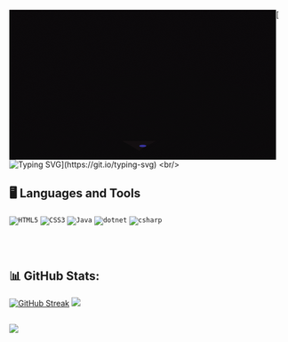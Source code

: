 <img alt="Hi, I'm Emyle. Dev Front-end."  align='left' src='./assets/giphy.gif'>[![Typing SVG](https://readme-typing-svg.herokuapp.com?font=ununtu&lines=Hi%2C+I'm+Emyle.+Dev+Front-end.)](https://git.io/typing-svg)
<br/> 




## 🖥️ Languages and Tools

<code><img width="40px" src="https://cdn.jsdelivr.net/gh/devicons/devicon/icons/html5/html5-original-wordmark.svg" title = "HTML5"/></code>
<code><img width="40px" src="https://cdn.jsdelivr.net/gh/devicons/devicon/icons/css3/css3-original-wordmark.svg" title = "CSS3"/></code>
<code><img width="40px" src="https://cdn.jsdelivr.net/gh/devicons/devicon/icons/java/java-original-wordmark.svg" title = "Java"/></code>
<code><img width="40px" src="https://cdn.jsdelivr.net/gh/devicons/devicon/icons/dot-net/dot-net-original-wordmark.svg" title = "dotnet"/></code>
<code><img width="40px" src="https://cdn.jsdelivr.net/gh/devicons/devicon/icons/csharp/csharp-original.svg" title = "csharp"/></code>

<br/>
<br/>

## 📊 GitHub Stats:
[![GitHub Streak](https://streak-stats.demolab.com?user=devemyle&theme=transparent&hide_border=true&hide_longest_streak=false)](https://git.io/streak-stats)
![](https://github-readme-stats.vercel.app/api/top-langs/?username=devemyle&theme=transparent&hide_border=true&include_all_commits=false&count_private=false&layout=compact)

##
![](https://komarev.com/ghpvc/?username=devemyle&style=flat-square)


